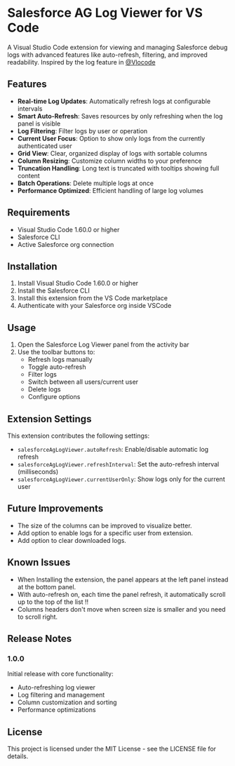 # Salesforce AG Log Viewer for VS Code

A Visual Studio Code extension for viewing and managing Salesforce debug logs with advanced features like auto-refresh, filtering, and improved readability. Inspired by the log feature in [@Vlocode](https://github.com/Codeneos/vlocode)

## Features

* **Real-time Log Updates**: Automatically refresh logs at configurable intervals
* **Smart Auto-Refresh**: Saves resources by only refreshing when the log panel is visible
* **Log Filtering**: Filter logs by user or operation
* **Current User Focus**: Option to show only logs from the currently authenticated user
* **Grid View**: Clear, organized display of logs with sortable columns
* **Column Resizing**: Customize column widths to your preference
* **Truncation Handling**: Long text is truncated with tooltips showing full content
* **Batch Operations**: Delete multiple logs at once
* **Performance Optimized**: Efficient handling of large log volumes

## Requirements

* Visual Studio Code 1.60.0 or higher
* Salesforce CLI
* Active Salesforce org connection

## Installation

1. Install Visual Studio Code 1.60.0 or higher
2. Install the Salesforce CLI
3. Install this extension from the VS Code marketplace
4. Authenticate with your Salesforce org inside VSCode

## Usage

1. Open the Salesforce Log Viewer panel from the activity bar
2. Use the toolbar buttons to:
   * Refresh logs manually
   * Toggle auto-refresh
   * Filter logs
   * Switch between all users/current user
   * Delete logs
   * Configure options

## Extension Settings

This extension contributes the following settings:

* `salesforceAgLogViewer.autoRefresh`: Enable/disable automatic log refresh
* `salesforceAgLogViewer.refreshInterval`: Set the auto-refresh interval (milliseconds)
* `salesforceAgLogViewer.currentUserOnly`: Show logs only for the current user

## Future Improvements

   * The size of the columns can be improved to visualize better.
   * Add option to enable logs for a specific user from extension.
   * Add option to clear downloaded logs.

## Known Issues

   * When Installing the extension, the panel appears at the left panel instead at the bottom panel.
   * With auto-refresh on, each time the panel refresh, it automatically scroll up to the top of the list ‼️
   * Columns headers don't move when screen size is smaller and you need to scroll right.

## Release Notes

### 1.0.0

Initial release with core functionality:
* Auto-refreshing log viewer
* Log filtering and management
* Column customization and sorting
* Performance optimizations

## License

This project is licensed under the MIT License - see the LICENSE file for details.